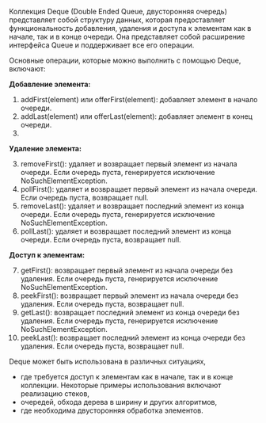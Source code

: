 Коллекция Deque (Double Ended Queue, двусторонняя очередь) представляет собой структуру данных, которая предоставляет функциональность добавления, удаления и доступа к элементам как в начале, так и в конце очереди. Она представляет собой расширение интерфейса Queue и поддерживает все его операции.

Основные операции, которые можно выполнить с помощью Deque, включают:

****Добавление элемента:****

1. addFirst(element) или offerFirst(element): добавляет элемент в начало очереди.
2. addLast(element) или offerLast(element): добавляет элемент в конец очереди.
3. 
****Удаление элемента:****

3. removeFirst(): удаляет и возвращает первый элемент из начала очереди. Если очередь пуста, генерируется исключение NoSuchElementException.
4. pollFirst(): удаляет и возвращает первый элемент из начала очереди. Если очередь пуста, возвращает null.
5. removeLast(): удаляет и возвращает последний элемент из конца очереди. Если очередь пуста, генерируется исключение NoSuchElementException.
6. pollLast(): удаляет и возвращает последний элемент из конца очереди. Если очередь пуста, возвращает null.

****Доступ к элементам:****

7. getFirst(): возвращает первый элемент из начала очереди без удаления. Если очередь пуста, генерируется исключение NoSuchElementException.
8. peekFirst(): возвращает первый элемент из начала очереди без удаления. Если очередь пуста, возвращает null.
9. getLast(): возвращает последний элемент из конца очереди без удаления. Если очередь пуста, генерируется исключение NoSuchElementException.
10. peekLast(): возвращает последний элемент из конца очереди без удаления. Если очередь пуста, возвращает null.

Deque может быть использована в различных ситуациях, 

* где требуется доступ к элементам как в начале, так и в конце коллекции. 
Некоторые примеры использования включают реализацию стеков, 
* очередей, обхода дерева в ширину и других алгоритмов, 
* где необходима двусторонняя обработка элементов.